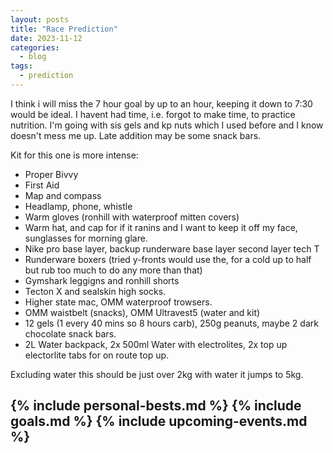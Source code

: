 ```yaml
---
layout: posts
title: "Race Prediction"
date: 2023-11-12
categories:
  - blog
tags:
  - prediction
---
```


I think i will miss the 7 hour goal by up to an hour, keeping it down to 7:30 would be ideal.
I havent had time, i.e. forgot to make time, to practice nutrition.
I'm going with sis gels and kp nuts which I used before and I know doesn't mess me up.
Late addition may be some snack bars.

Kit for this one is more intense:

- Proper Bivvy
- First Aid
- Map and compass
- Headlamp, phone, whistle
- Warm gloves (ronhill with waterproof mitten covers)
- Warm hat, and cap for if it ranins and I want to keep it off my face, sunglasses for morning glare.
- Nike pro base layer, backup runderware base layer second layer tech T
- Runderware boxers (tried y-fronts would use the, for a cold up to half but rub too much to do any more than that)
- Gymshark leggigns and ronhill shorts
- Tecton X and sealskin high socks.
- Higher state mac, OMM waterproof trowsers.
- OMM waistbelt (snacks), OMM Ultravest5 (water and kit)
- 12 gels (1 every 40 mins so 8 hours carb), 250g peanuts, maybe 2 dark chocolate snack bars.
- 2L Water backpack, 2x 500ml Water with electrolites, 2x top up electorlite tabs for on route top up.

Excluding water this should be just over 2kg with water it jumps to 5kg.

{% include personal-bests.md %}
{% include goals.md %}
{% include upcoming-events.md %}
---